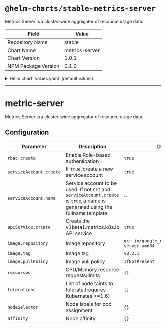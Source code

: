 # `@helm-charts/stable-metrics-server`

Metrics Server is a cluster-wide aggregator of resource usage data.

| Field               | Value          |
| ------------------- | -------------- |
| Repository Name     | stable         |
| Chart Name          | metrics-server |
| Chart Version       | 1.0.1          |
| NPM Package Version | 0.1.0          |

<details>

<summary>Helm chart `values.yaml` (default values)</summary>

```yaml
rbac:
  # Specifies whether RBAC resources should be created
  create: true

serviceAccount:
  # Specifies whether a ServiceAccount should be created
  create: true
  # The name of the ServiceAccount to use.
  # If not set and create is true, a name is generated using the fullname template
  name:

apiService:
  # Specifies if the v1beta1.metrics.k8s.io API service should be created.
  #
  # You typically want this enabled! If you disable API service creation you have to
  # manage it outside of this chart for e.g horizontal pod autoscaling to
  # work with this release.
  create: true

image:
  repository: gcr.io/google_containers/metrics-server-amd64
  tag: v0.2.1
  pullPolicy: IfNotPresent

resources: {}

nodeSelector: {}

tolerations: []

affinity: {}
```

</details>

---

# metric-server

Metrics Server is a cluster-wide aggregator of resource usage data.

## Configuration

| Parameter               | Description                                                                                                                   | Default                                         |
| ----------------------- | ----------------------------------------------------------------------------------------------------------------------------- | ----------------------------------------------- |
| `rbac.create`           | Enable Role-based authentication                                                                                              | `true`                                          |
| `serviceAccount.create` | If `true`, create a new service account                                                                                       | `true`                                          |
| `serviceAccount.name`   | Service account to be used. If not set and `serviceAccount.create` is `true`, a name is generated using the fullname template | ``                                              |
| `apiService.create`     | Create the v1beta1.metrics.k8s.io API service                                                                                 | `true`                                          |
| `image.repository`      | Image repository                                                                                                              | `gcr.io/google_containers/metrics-server-amd64` |
| `image.tag`             | Image tag                                                                                                                     | `v0.2.1`                                        |
| `image.pullPolicy`      | Image pull policy                                                                                                             | `IfNotPresent`                                  |
| `resources`             | CPU/Memory resource requests/limits.                                                                                          | `{}`                                            |
| `tolerations`           | List of node taints to tolerate (requires Kubernetes >=1.6)                                                                   | `[]`                                            |
| `nodeSelector`          | Node labels for pod assignment                                                                                                | `{}`                                            |
| `affinity`              | Node affinity                                                                                                                 | `{}`                                            |
